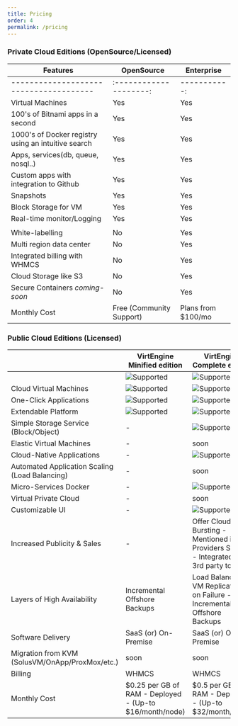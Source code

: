 ```yaml
---
title: Pricing
order: 4
permalink: /pricing
---
```

### Private Cloud Editions (OpenSource/Licensed)

| Features                                             | OpenSource                                              | Enterprise                                             |
| ---------------------------------------------------- | ------------------------------------------------------- | ------------------------------------------------------ |
| --------------------------------------               | :--------------------:                                  | -----------:                                           |
| Virtual Machines                                     | Yes                                                     | Yes                                                    |
| 100's of Bitnami apps in a second                    | Yes                                                     | Yes                                                    |
| 1000's of Docker registry using an  intuitive search | Yes                                                     | Yes                                                    |
| Apps, services(db, queue, nosql..)                   | Yes                                                     | Yes                                                    |
| Custom apps with integration to Github               | Yes                                                     | Yes                                                    |
| Snapshots                                            | Yes                                                     | Yes                                                    |
| Block Storage for VM                                 | Yes                                                     | Yes                                                    |
| Real-time monitor/Logging                            | Yes                                                     | Yes                                                    |
|                                                      |                                                         |                                                        |
| White-labelling                                      | No                                                      | Yes                                                    |
| Multi region data center                             | No                                                      | Yes                                                    |
| Integrated billing with WHMCS                        | No                                                      | Yes                                                    |
| Cloud Storage like S3                                | No                                                      | Yes                                                    |
| Secure Containers *coming-soon*                      | No                                                      | Yes                                                    |
| Monthly Cost                                         | Free (Community Support)                                | Plans from $100/mo                                     |


### Public Cloud Editions (Licensed)

|                                                 | VirtEngine Minified edition                             | VirtEngine Complete edition                                                             |
| ----------------------------------------------- | ------------------------------------------------------- | --------------------------------------------------------------------------------------- |
|                                                 | ![Supported](images/tick.png)                           | ![Supported](images/tick.png)                                                           |
| Cloud Virtual Machines                          | ![Supported](images/tick.png)                           | ![Supported](images/tick.png)                                                           |
| One-Click Applications                          | ![Supported](images/tick.png)                           | ![Supported](images/tick.png)                                                           |
| Extendable Platform                             | ![Supported](images/tick.png)                           | ![Supported](images/tick.png)                                                           |
| Simple Storage Service (Block/Object)           | -                                                       | ![Supported](images/tick.png)                                                           |
| Elastic Virtual Machines                        | -                                                       | soon                                                                                    |
| Cloud-Native Applications                       | -                                                       | ![Supported](images/tick.png)                                                           |
| Automated Application Scaling (Load Balancing)  | -                                                       | soon                                                                                    |
| Micro-Services Docker                           | -                                                       | ![Supported](images/tick.png)                                                           |
| Virtual Private Cloud                           | -                                                       | soon                                                                                    |
| Customizable UI                                 | -                                                       | ![Supported](images/tick.png)                                                           |
| Increased Publicity & Sales                     | -                                                       | Offer Cloud Bursting - Mentioned in Providers Section - Integrated with 3rd party tools |
| Layers of High Availability                     | Incremental Offshore Backups                            | Load Balancing - VM Replication on Failure - Incremental Offshore Backups               |
| Software Delivery                               | SaaS (or)  On-Premise                                   | SaaS (or)  On-Premise                                                                   |
| Migration from KVM (SolusVM/OnApp/ProxMox/etc.) | soon                                                    | soon                                                                                    |
| Billing                                         | WHMCS                                                   | WHMCS                                                                                   |
| Monthly Cost                                    | $0.25 per GB of RAM - Deployed - (Up-to $16/month/node) | $0.5 per GB of RAM - Deployed - (Up-to $32/month/node)                                  |
